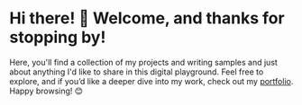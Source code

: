 # Hi there! 👋 Welcome, and thanks for stopping by!  
Here, you'll find a collection of my projects and writing samples and just about anything I'd like to share in this digital playground. Feel free to explore, and if you’d like a deeper dive into my work, check out my [portfolio](https://ziyadwrites.github.io). Happy browsing! 😊

<!--
**ZiyadWrites/ZiyadWrites** is a ✨ _special_ ✨ repository because its `README.md` (this file) appears on your GitHub profile.

Here are some ideas to get you started:

- 🔭 I’m currently working on ...
- 🌱 I’m currently learning ...
- 👯 I’m looking to collaborate on ...
- 🤔 I’m looking for help with ...
- 💬 Ask me about ...
- 📫 How to reach me: ...
- 😄 Pronouns: ...
- ⚡ Fun fact: ...
-->
